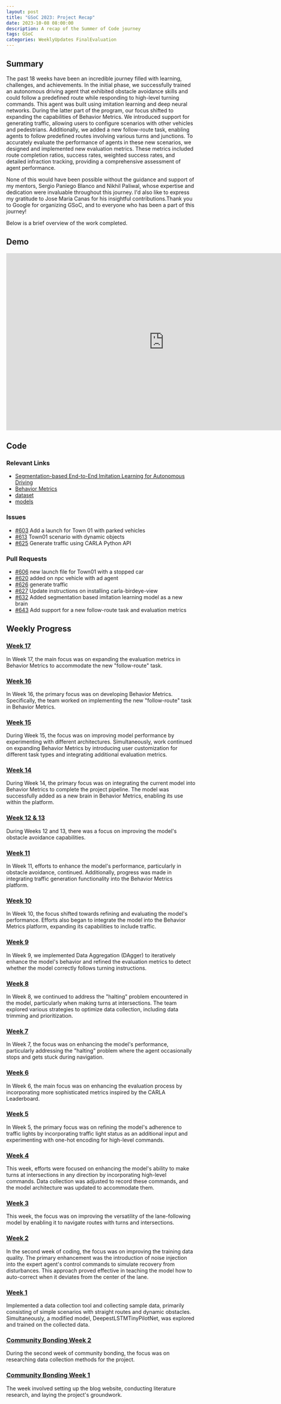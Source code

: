 ```yaml
---
layout: post
title: "GSoC 2023: Project Recap"
date: 2023-10-08 08:00:00
description: A recap of the Summer of Code journey
tags: GSoC
categories: WeeklyUpdates FinalEvaluation
---
```


## Summary
The past 18 weeks have been an incredible journey filled with learning, challenges, and achievements. In the initial phase, we successfully trained an autonomous driving agent that exhibited obstacle avoidance skills and could follow a predefined route while responding to high-level turning commands. This agent was built using imitation learning and deep neural networks. During the latter part of the program, our focus shifted to expanding the capabilities of Behavior Metrics. We introduced support for generating traffic, allowing users to configure scenarios with other vehicles and pedestrians. Additionally, we added a new follow-route task, enabling agents to follow predefined routes involving various turns and junctions. To accurately evaluate the performance of agents in these new scenarios, we designed and implemented new evaluation metrics. These metrics included route completion ratios, success rates, weighted success rates, and detailed infraction tracking, providing a comprehensive assessment of agent performance.

None of this would have been possible without the guidance and support of my mentors, Sergio Paniego Blanco and Nikhil Paliwal, whose expertise and dedication were invaluable throughout this journey. I'd also like to express my gratitude to Jose Maria Canas for his insightful contributions.Thank you to Google for organizing GSoC, and to everyone who has been a part of this journey! 

Below is a brief overview of the work completed.

## Demo
<center>
<iframe width="840" height="472" src="https://www.youtube.com/embed/yfScvcrjYkg?si=o6Yd0l3BmUdnHYl1" title="YouTube video player" frameborder="0" allow="accelerometer; autoplay; clipboard-write; encrypted-media; gyroscope; picture-in-picture; web-share" allowfullscreen></iframe>
</center>

## Code

### Relevant Links
* [Segmentation-based End-to-End Imitation Learning for Autonomous Driving](https://github.com/TheRoboticsClub/gsoc2023-Meiqi_Zhao)
* [Behavior Metrics](https://github.com/JdeRobot/BehaviorMetrics)
* [dataset](https://huggingface.co/datasets/nightmare-nectarine/segmentation-carla-driving)
* [models](https://huggingface.co/nightmare-nectarine/segmentation-based-imitation-learning-in-CARLA)

### Issues
* [#603](https://github.com/JdeRobot/BehaviorMetrics/issues/603) Add a launch for Town 01 with parked vehicles
* [#613](https://github.com/JdeRobot/BehaviorMetrics/issues/613) Town01 scenario with dynamic objects
* [#625](https://github.com/JdeRobot/BehaviorMetrics/issues/625) Generate traffic using CARLA Python API

### Pull Requests
* [#606](https://github.com/JdeRobot/BehaviorMetrics/pull/606) new launch file for Town01 with a stopped car
* [#620](https://github.com/JdeRobot/BehaviorMetrics/pull/620) added on npc vehicle with ad agent 
* [#626](https://github.com/JdeRobot/BehaviorMetrics/pull/626) generate traffic
* [#627](https://github.com/JdeRobot/BehaviorMetrics/pull/627) Update instructions on installing carla-birdeye-view
* [#632](https://github.com/JdeRobot/BehaviorMetrics/pull/632) Added segmentation based imitation learning model as a new brain
* [#643](https://github.com/JdeRobot/BehaviorMetrics/pull/643) Add support for a new follow-route task and evaluation metrics

## Weekly Progress
### [Week 17](/gsoc2023-Meiqi_Zhao/blog/2023/week17)
In Week 17, the main focus was on expanding the evaluation metrics in Behavior Metrics to accommodate the new "follow-route" task. 

### [Week 16](/gsoc2023-Meiqi_Zhao/blog/2023/week16)
In Week 16, the primary focus was on developing Behavior Metrics. Specifically, the team worked on implementing the new "follow-route" task in Behavior Metrics. 

### [Week 15](/gsoc2023-Meiqi_Zhao/blog/2023/week15)
During Week 15, the focus was on improving model performance by experimenting with different architectures. Simultaneously, work continued on expanding Behavior Metrics by introducing user customization for different task types and integrating additional evaluation metrics.

### [Week 14](/gsoc2023-Meiqi_Zhao/blog/2023/week14)
During Week 14, the primary focus was on integrating the current model into Behavior Metrics to complete the project pipeline. The model was successfully added as a new brain in Behavior Metrics, enabling its use within the platform.

### [Week 12 & 13](/gsoc2023-Meiqi_Zhao/blog/2023/week12)
During Weeks 12 and 13, there was a focus on improving the model's obstacle avoidance capabilities. 

### [Week 11](/gsoc2023-Meiqi_Zhao/blog/2023/week11)
In Week 11, efforts to enhance the model's performance, particularly in obstacle avoidance, continued. Additionally, progress was made in integrating traffic generation functionality into the Behavior Metrics platform.

### [Week 10](/gsoc2023-Meiqi_Zhao/blog/2023/week10)
In Week 10, the focus shifted towards refining and evaluating the model's performance. Efforts also began to integrate the model into the Behavior Metrics platform, expanding its capabilities to include traffic.

### [Week 9](/gsoc2023-Meiqi_Zhao/blog/2023/week9)
In Week 9, we implemented Data Aggregation (DAgger) to iteratively enhance the model's behavior and refined the evaluation metrics to detect whether the model correctly follows turning instructions. 

### [Week 8](/gsoc2023-Meiqi_Zhao/blog/2023/week8)
In Week 8, we continued to address the "halting" problem encountered in the model, particularly when making turns at intersections. The team explored various strategies to optimize data collection, including data trimming and prioritization.

### [Week 7](/gsoc2023-Meiqi_Zhao/blog/2023/week7)
In Week 7, the focus was on enhancing the model's performance, particularly addressing the "halting" problem where the agent occasionally stops and gets stuck during navigation. 

### [Week 6](/gsoc2023-Meiqi_Zhao/blog/2023/week6)
In Week 6, the main focus was on enhancing the evaluation process by incorporating more sophisticated metrics inspired by the CARLA Leaderboard.

### [Week 5](/gsoc2023-Meiqi_Zhao/blog/2023/week5)
In Week 5, the primary focus was on refining the model's adherence to traffic lights by incorporating traffic light status as an additional input and experimenting with one-hot encoding for high-level commands. 

### [Week 4](/gsoc2023-Meiqi_Zhao/blog/2023/week4)
This week, efforts were focused on enhancing the model's ability to make turns at intersections in any direction by incorporating high-level commands. Data collection was adjusted to record these commands, and the model architecture was updated to accommodate them. 

### [Week 3](/gsoc2023-Meiqi_Zhao/blog/2023/week3)
This week, the focus was on improving the versatility of the lane-following model by enabling it to navigate routes with turns and intersections. 

### [Week 2](/gsoc2023-Meiqi_Zhao/blog/2023/week2)
In the second week of coding, the focus was on improving the training data quality. The primary enhancement was the introduction of noise injection into the expert agent's control commands to simulate recovery from disturbances. This approach proved effective in teaching the model how to auto-correct when it deviates from the center of the lane.

### [Week 1](/gsoc2023-Meiqi_Zhao/blog/2023/week1)
Implemented a data collection tool and collecting sample data, primarily consisting of simple scenarios with straight routes and dynamic obstacles. Simultaneously, a modified model, DeepestLSTMTinyPilotNet, was explored and trained on the collected data.

### [Community Bonding Week 2](http://127.0.0.1:4000/gsoc2023-Meiqi_Zhao/blog/2023/community-bonding-week-2/)
During the second week of community bonding, the focus was on researching data collection methods for the project. 

### [Community Bonding Week 1](http://127.0.0.1:4000/gsoc2023-Meiqi_Zhao/blog/2023/community-bonding-week-1/)
The week involved setting up the blog website, conducting literature research, and laying the project's groundwork. 